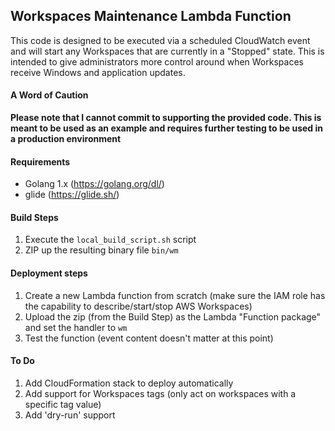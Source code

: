 ## Workspaces Maintenance Lambda Function
This code is designed to be executed via a scheduled CloudWatch event and will start any Workspaces that are currently in a "Stopped" state.  This is intended to give administrators more control around when Workspaces receive Windows and application updates.  

#### A Word of Caution
**Please note that I cannot commit to supporting the provided code.  This is meant to be used as an example and requires further testing to be used in a production environment**

#### Requirements
- Golang 1.x (https://golang.org/dl/)
- glide (https://glide.sh/)

#### Build Steps
1. Execute the `local_build_script.sh` script
1. ZIP up the resulting binary file `bin/wm`

#### Deployment steps
1. Create a new Lambda function from scratch (make sure the IAM role has the capability to describe/start/stop AWS Workspaces)
1. Upload the zip (from the Build Step) as the Lambda "Function package" and set the handler to `wm`
1. Test the function (event content doesn't matter at this point)

#### To Do
1. Add CloudFormation stack to deploy automatically
1. Add support for Workspaces tags (only act on workspaces with a specific tag value)
1. Add 'dry-run' support
